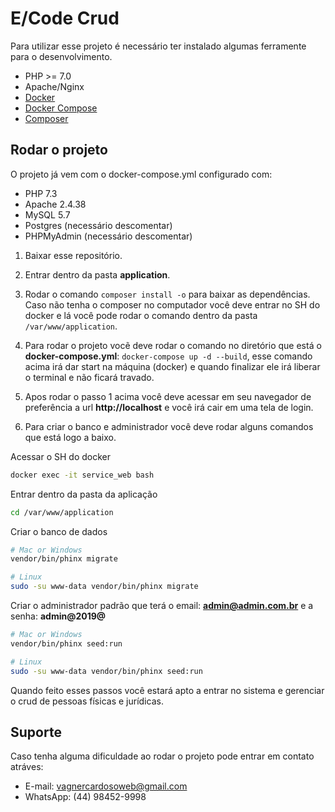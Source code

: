 # E/Code Crud

Para utilizar esse projeto é necessário ter instalado algumas ferramente para o desenvolvimento.

- PHP >= 7.0
- Apache/Nginx
- [Docker](https://docs.docker.com/install/)
- [Docker Compose](https://docs.docker.com/compose/install/)
- [Composer](https://getcomposer.org/download/)

## Rodar o projeto

O projeto já vem com o docker-compose.yml configurado com:

- PHP 7.3
- Apache 2.4.38
- MySQL 5.7
- Postgres (necessário descomentar)
- PHPMyAdmin (necessário descomentar)

1. Baixar esse repositório.
2. Entrar dentro da pasta **application**.
3. Rodar o comando `composer install -o` para baixar as dependências.
   Caso não tenha o composer no computador você deve entrar no SH do docker e lá você pode rodar o comando
   dentro da pasta `/var/www/application`.
4. Para rodar o projeto vocẽ deve rodar o comando no diretório que está o **docker-compose.yml**:
   `docker-compose up -d --build`, esse comando acima irá dar start na máquina (docker) e quando finalizar ele irá
   liberar o terminal e não ficará travado.

5. Apos rodar o passo 1 acima você deve acessar em seu navegador de preferência a url **http://localhost** 
   e você irá cair em uma tela de login.

6. Para criar o banco e administrador você deve rodar alguns comandos que está logo a baixo.

Acessar o SH do docker
```bash
docker exec -it service_web bash
```

Entrar dentro da pasta da aplicação
```bash
cd /var/www/application
```

Criar o banco de dados
```bash
# Mac or Windows
vendor/bin/phinx migrate

# Linux
sudo -su www-data vendor/bin/phinx migrate
```

Criar o administrador padrão que terá o email: **admin@admin.com.br** e a senha: **admin@2019@**
```bash
# Mac or Windows
vendor/bin/phinx seed:run

# Linux
sudo -su www-data vendor/bin/phinx seed:run
```

Quando feito esses passos você estará apto a entrar no sistema e gerenciar o crud de pessoas físicas e jurídicas.

## Suporte

Caso tenha alguma dificuldade ao rodar o projeto pode entrar em contato atráves:

- E-mail: vagnercardosoweb@gmail.com
- WhatsApp: (44) 98452-9998
